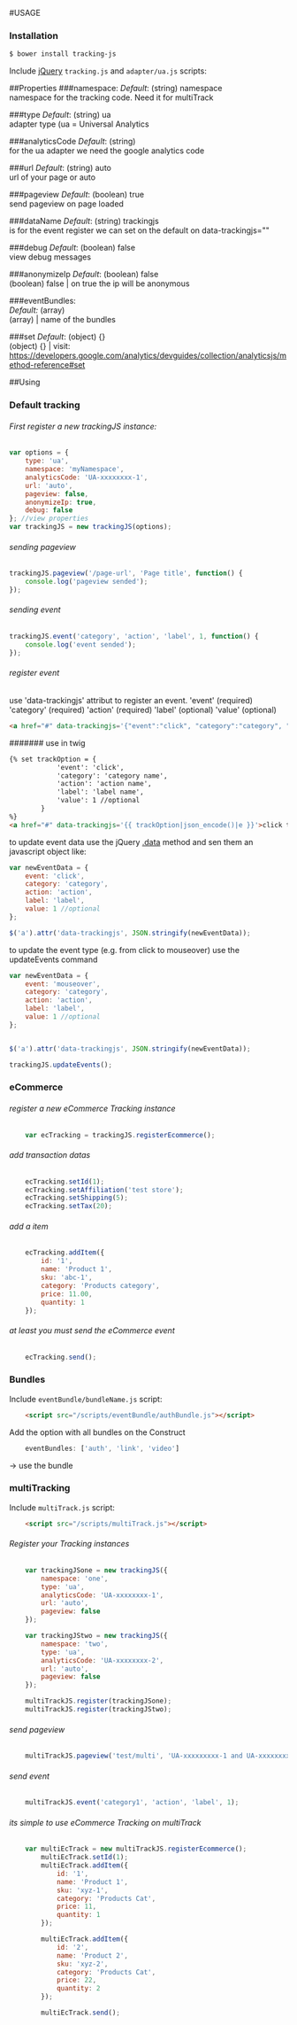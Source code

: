 #USAGE

### Installation

```bash
$ bower install tracking-js
```

Include [jQuery](http://ajax.googleapis.com/ajax/libs/jquery/1.11.1/jquery.min.js) `tracking.js` and `adapter/ua.js` scripts:
    <script src="//ajax.googleapis.com/ajax/libs/jquery/1.11.1/jquery.min.js"></script>
    <script src="/adapter/ua.js"></script>
    <script src="/tracking.js"></script>



##Properties
###namespace:
*Default*: (string) namespace              
namespace for the tracking code. Need it for multiTrack


###type
*Default*: (string) ua   
adapter type (ua = Universal Analytics


###analyticsCode
*Default*: (string)  
for the ua adapter we need the google analytics code

###url
*Default*: (string) auto  
url of your page or auto


###pageview
*Default*: (boolean) true  
send pageview on page loaded

###dataName
*Default*: (string) trackingjs  
is for the event register we can set on the default on data-trackingjs=""


###debug
*Default*: (boolean) false  
view debug messages

###anonymizeIp
*Default*: (boolean) false  
(boolean) false | on true the ip will be anonymous  

###eventBundles:  
*Default:* (array)    
(array) | name of the bundles  

###set
*Default*: (object) {}  
(object) {} | visit: https://developers.google.com/analytics/devguides/collection/analyticsjs/method-reference#set

##Using

### Default tracking
###### First register a new trackingJS instance:
```js
var options = {
    type: 'ua',
    namespace: 'myNamespace',
    analyticsCode: 'UA-xxxxxxxx-1',
    url: 'auto',
    pageview: false,
    anonymizeIp: true,
    debug: false
}; //view properties
var trackingJS = new trackingJS(options);
```

###### sending pageview
```js
trackingJS.pageview('/page-url', 'Page title', function() {
    console.log('pageview sended');
});
```

###### sending event
```js
trackingJS.event('category', 'action', 'label', 1, function() {
    console.log('event sended');
});
```

###### register event
use 'data-trackingjs' attribut to register an event.
'event' (required)
'category' (required)
'action' (required)
'label' (optional)
'value' (optional)

```html
<a href="#" data-trackingjs='{"event":"click", "category":"category", "action":"action", "label":"label", "value":"1"}'>click to send event</a>
```
####### use in twig
```html
{% set trackOption = {
            'event': 'click',
            'category': 'category name',
            'action': 'action name',
            'label': 'label name',
            'value': 1 //optional
        }
%}
<a href="#" data-trackingjs='{{ trackOption|json_encode()|e }}'>click to send event</a>
```

to update event data use the jQuery [.data](http://api.jquery.com/jquery.data/) method and sen them an javascript object like:
```js
var newEventData = {
    event: 'click',
    category: 'category',
    action: 'action',
    label: 'label',
    value: 1 //optional
};

$('a').attr('data-trackingjs', JSON.stringify(newEventData));
```

to update the event type (e.g. from click to mouseover) use the updateEvents command
```js
var newEventData = {
    event: 'mouseover',
    category: 'category',
    action: 'action',
    label: 'label',
    value: 1 //optional
};


$('a').attr('data-trackingjs', JSON.stringify(newEventData));

trackingJS.updateEvents();
```

### eCommerce
###### register a new eCommerce Tracking instance
```js
    var ecTracking = trackingJS.registerEcommerce();
```

###### add transaction datas
```js
    ecTracking.setId(1);
    ecTracking.setAffiliation('test store');
    ecTracking.setShipping(5);
    ecTracking.setTax(20);
```

###### add a item
```js
    ecTracking.addItem({
        id: '1',
        name: 'Product 1',
        sku: 'abc-1',
        category: 'Products category',
        price: 11.00,
        quantity: 1
    });
```

###### at least you must send the eCommerce event
```js
    ecTracking.send();
```

### Bundles
Include `eventBundle/bundleName.js` script:
```html
    <script src="/scripts/eventBundle/authBundle.js"></script>
```

Add the option with all bundles on the Construct
```js
    eventBundles: ['auth', 'link', 'video']
```

-> use the bundle

### multiTracking
Include `multiTrack.js` script:
```html
    <script src="/scripts/multiTrack.js"></script>
```

###### Register your Tracking instances
```js
    var trackingJSone = new trackingJS({
        namespace: 'one',
        type: 'ua',
        analyticsCode: 'UA-xxxxxxxx-1',
        url: 'auto',
        pageview: false
    });

    var trackingJStwo = new trackingJS({
        namespace: 'two',
        type: 'ua',
        analyticsCode: 'UA-xxxxxxxx-2',
        url: 'auto',
        pageview: false
    });

    multiTrackJS.register(trackingJSone);
    multiTrackJS.register(trackingJStwo);
```

###### send pageview
```js
    multiTrackJS.pageview('test/multi', 'UA-xxxxxxxxx-1 and UA-xxxxxxxxx-2');
```

###### send event
```js
    multiTrackJS.event('category1', 'action', 'label', 1);
```

###### its simple to use eCommerce Tracking on multiTrack
```js
    var multiEcTrack = new multiTrackJS.registerEcommerce();
        multiEcTrack.setId(1);
        multiEcTrack.addItem({
            id: '1',
            name: 'Product 1',
            sku: 'xyz-1',
            category: 'Products Cat',
            price: 11,
            quantity: 1
        });

        multiEcTrack.addItem({
            id: '2',
            name: 'Product 2',
            sku: 'xyz-2',
            category: 'Products Cat',
            price: 22,
            quantity: 2
        });

        multiEcTrack.send();
```
